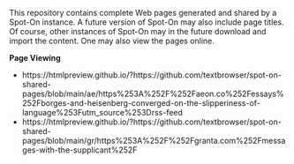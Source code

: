 This repository contains complete Web pages generated and shared by a Spot-On instance. A future version of Spot-On may also include page titles. Of course, other instances of Spot-On may in the future download and import the content. One may also view the pages online.

**Page Viewing**

<ul>
<li>https://htmlpreview.github.io/?https://github.com/textbrowser/spot-on-shared-pages/blob/main/ae/https%253A%252F%252Faeon.co%252Fessays%252Fborges-and-heisenberg-converged-on-the-slipperiness-of-language%253Futm_source%253Drss-feed</li>
<li>https://htmlpreview.github.io/?https://github.com/textbrowser/spot-on-shared-pages/blob/main/gr/https%253A%252F%252Fgranta.com%252Fmessages-with-the-supplicant%252F</li>
</ul>
